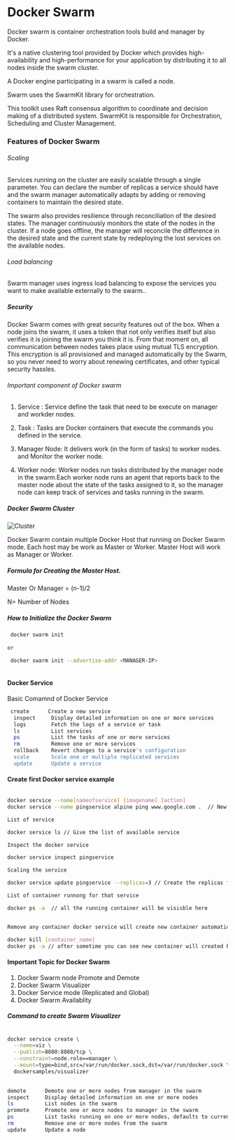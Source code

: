 
# Docker Swarm

Docker swarm is container orchestration tools build and manager by Docker. 

It's a native clustering tool provided by Docker which provides high-availability and high-performance for your application by distributing it to all nodes inside the swarm cluster.

A Docker engine participating in a swarm is called a node. 

Swarm uses the SwarmKit library for orchestration. 

This toolkit uses Raft consensus algorithm to coordinate and decision making of a distributed system. SwarmKit is responsible for Orchestration, Scheduling and Cluster Management.


### Features of Docker Swarm

###### Scaling

Services running on the cluster are easily scalable through a single parameter. You can declare the number of replicas a service should have and the swarm manager automatically adapts by adding or removing containers to maintain the desired state.

The swarm also provides resilience through reconciliation of the desired states. The manager continuously monitors the state of the nodes in the cluster. If a node goes offline, the manager will reconcile the difference in the desired state and the current state by redeploying the lost services on the available nodes.

###### Load balancing

Swarm manager uses ingress load balancing to expose the services you want to make available externally to the swarm..
 
#####  Security

Docker Swarm comes with great security features out of the box. When a node joins the swarm, it uses a token that not only verifies itself but also verifies it is joining the swarm you think it is. From that moment on, all communication between nodes takes place using mutual TLS encryption. This encryption is all provisioned and managed automatically by the Swarm, so you never need to worry about renewing certificates, and other typical security hassles.


###### Important component of Docker swarm 

 1. Service : Service define the task that need to be execute on manager and workder nodes.
 
 2. Task : Tasks are Docker containers that execute the commands you defined in the service.
 
 3. Manager Node: It delivers work (in the form of tasks) to worker nodes. and Monitor the worker node.
 
 4. Worker node: Worker nodes run tasks distributed by the manager node in the swarm.Each worker node runs an agent that reports back to the master node about the state of the tasks assigned to it, so the manager node can keep track of services and tasks running in the swarm.


##### Docker Swarm Cluster

![Cluster](https://foxutech.com/wp-content/uploads/2017/03/swarm-architecture.png)



Docker Swarm contain multiple Docker Host that running on Docker Swarm mode. Each host may be work as Master or Worker. 
Master Host will work as Manager or Worker.


##### Formula for Creating the Master Host.

 Master Or Manager = (n-1)/2 
 
 N= Number of Nodes 

##### How to Initialize the Docker Swarm

```sh
 docker swarm init 
 
or

 docker swarm init --advertise-addr <MANAGER-IP>
   
```

#### Docker Service 

Basic Comamnd of Docker Service 

```sh
 create      Create a new service
  inspect     Display detailed information on one or more services
  logs        Fetch the logs of a service or task
  ls          List services
  ps          List the tasks of one or more services
  rm          Remove one or more services
  rollback    Revert changes to a service's configuration
  scale       Scale one or multiple replicated services
  update      Update a service

```

#### Create first Docker service example 
```sh

docker service --name[nameofservice] [imagename] [action]   
docker service --name pingservice alpine ping www.google.com .  // New Service will create with the name of pingservice

List of service 

docker service ls // Give the list of available service 

Inspect the docker service  

docker service inspect pingservice 

Scaling the service 

docker service update pingservice --replicas=3 // Create the replicas for same service 

List of container runnong for that service 

docker ps -a  // all the running container will be visisble here 


Remove any container docker service will create new container automatically 

docker kill [container_name]
docker ps -a // after sometime you can see new container will created because we define that we need 4 replicas 
```

#### Important Topic for Docker Swarm 

1. Docker Swarm node Promote and Demote
2. Docker Swarm Visualizer
3. Docker Service mode (Replicated and Global)
4. Docker Swarm Availablity

##### Command to create Swarm Visualizer

```sh

docker service create \
  --name=viz \
  --publish=8080:8080/tcp \
  --constraint=node.role==manager \
  --mount=type=bind,src=/var/run/docker.sock,dst=/var/run/docker.sock \
  dockersamples/visualizer
  
```



```sh
demote      Demote one or more nodes from manager in the swarm
inspect     Display detailed information on one or more nodes
ls          List nodes in the swarm
promote     Promote one or more nodes to manager in the swarm
ps          List tasks running on one or more nodes, defaults to current node
rm          Remove one or more nodes from the swarm
update      Update a node
```





